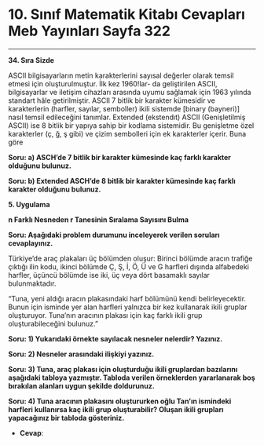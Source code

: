 # 10. Sınıf Matematik Kitabı Cevapları Meb Yayınları Sayfa 322

---

**34. Sıra Sizde**

ASCII bilgisayarların metin karakterlerini sayısal değerler olarak temsil etmesi için oluşturulmuştur. İlk kez 1960!lar- da geliştirilen ASCII, bilgisayarlar ve iletişim cihazları arasında uyumu sağlamak için 1963 yılında standart hâle getirilmiştir. ASCII 7 bitlik bir karakter kümesidir ve karakterlerin (harfler, sayılar, semboller) ikili sistemde [binary (bayneri)] nasıl temsil edileceğini tanımlar. Extended (ekstendıt) ASCII (Genişletilmiş ASCII) ise 8 bitlik bir yapıya sahip bir kodlama sistemidir. Bu genişletme özel karakterler (ç, ğ, ş gibi) ve çizim sembolleri için ek karakterler içerir. Buna göre

**Soru: a) ASCH’de 7 bitlik bir karakter kümesinde kaç farklı karakter olduğunu bulunuz.**

**Soru: b) Extended ASCH’de 8 bitlik bir karakter kümesinde kaç farklı karakter olduğunu bulunuz.**

**5. Uygulama**

**n Farklı Nesneden r Tanesinin Sıralama Sayısını Bulma**

**Soru: Aşağıdaki problem durumunu inceleyerek verilen soruları cevaplayınız.**

Türkiye’de araç plakaları üç bölümden oluşur: Birinci bölümde aracın trafiğe çıktığı ilin kodu, ikinci bölümde Ç, Ş, İ, Ö, Ü ve G harfleri dışında alfabedeki harfler, üçüncü bölümde ise iki, üç veya dört basamaklı sayılar bulunmaktadır.

 “Tuna, yeni aldığı aracın plakasındaki harf bölümünü kendi belirleyecektir. Bunun için isminde yer alan harfleri yalnızca bir kez kullanarak ikili gruplar oluşturuyor. Tuna’nın aracının plakası için kaç farklı ikili grup oluşturabileceğini bulunuz.”

**Soru: 1) Yukarıdaki örnekte sayılacak nesneler nelerdir? Yazınız.**

**Soru: 2) Nesneler arasındaki ilişkiyi yazınız.**

**Soru: 3) Tuna, araç plakası için oluşturduğu ikili gruplardan bazılarını aşağıdaki tabloya yazmıştır. Tabloda verilen örneklerden yararlanarak boş bırakılan alanları uygun şekilde doldurunuz.**

**Soru: 4) Tuna aracının plakasını oluştururken oğlu Tan’ın ismindeki harfleri kullanırsa kaç ikili grup oluşturabilir? Oluşan ikili grupları yapacağınız bir tabloda gösteriniz.**

-   **Cevap**: